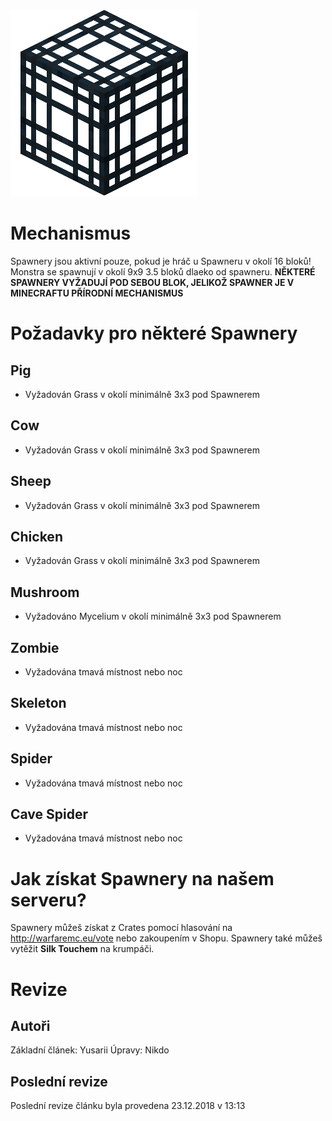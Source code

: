 <!-- TITLE: Spawnery -->
<!-- SUBTITLE: Mechanismus a Funkčnost Spawnerů pro správný chod -->

![Spawner](/uploads/spawnery/spawner.png "Spawner")
# Mechanismus
Spawnery jsou aktivní pouze, pokud je hráč u Spawneru v okolí 16 bloků! Monstra se spawnují v okolí 9x9 3.5 bloků dlaeko od spawneru.
**NĚKTERÉ SPAWNERY VYŽADUJÍ POD SEBOU BLOK, JELIKOŽ SPAWNER JE V MINECRAFTU PŘÍRODNÍ MECHANISMUS**

# Požadavky pro některé Spawnery
## Pig
* Vyžadován Grass v okolí minimálně 3x3 pod Spawnerem

## Cow
* Vyžadován Grass v okolí minimálně 3x3 pod Spawnerem

## Sheep
* Vyžadován Grass v okolí minimálně 3x3 pod Spawnerem

## Chicken
* Vyžadován Grass v okolí minimálně 3x3 pod Spawnerem

## Mushroom
* Vyžadováno Mycelium v okolí minimálně 3x3 pod Spawnerem

## Zombie
* Vyžadována tmavá místnost nebo noc

## Skeleton
* Vyžadována tmavá místnost nebo noc

## Spider
* Vyžadována tmavá místnost nebo noc

## Cave Spider
* Vyžadována tmavá místnost nebo noc

# Jak získat Spawnery na našem serveru?
Spawnery můžeš získat z Crates pomocí hlasování na http://warfaremc.eu/vote nebo zakoupením v Shopu.
Spawnery také můžeš vytěžit **Silk Touchem** na krumpáči.

# Revize
## Autoři
Základní článek: Yusarii
Úpravy: Nikdo

## Poslední revize
Poslední revize článku byla provedena 23.12.2018 v 13:13